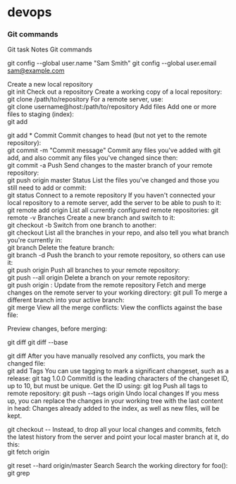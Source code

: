 # devops

### Git commands
Git task	Notes	Git commands


git config --global user.name "Sam Smith"
git config --global user.email sam@example.com

Create a new local repository	 	
git init
Check out a repository	Create a working copy of a local repository:	
git clone /path/to/repository
For a remote server, use:	
git clone username@host:/path/to/repository
Add files	Add one or more files to staging (index):	
git add <filename>

git add *
Commit	Commit changes to head (but not yet to the remote repository):	
git commit -m "Commit message"
Commit any files you've added with git add, and also commit any files you've changed since then:	
git commit -a
Push	Send changes to the master branch of your remote repository:	
git push origin master
Status	List the files you've changed and those you still need to add or commit:	
git status
Connect to a remote repository	If you haven't connected your local repository to a remote server, add the server to be able to push to it:	git remote add origin <server>
List all currently configured remote repositories:	git remote -v
Branches	Create a new branch and switch to it:	
git checkout -b <branchname>
Switch from one branch to another:	
git checkout <branchname>
List all the branches in your repo, and also tell you what branch you're currently in:	
git branch
Delete the feature branch:	
git branch -d <branchname>
Push the branch to your remote repository, so others can use it:	
git push origin <branchname>
Push all branches to your remote repository:	
git push --all origin
Delete a branch on your remote repository:	
git push origin :<branchname>
Update from the remote repository	Fetch and merge changes on the remote server to your working directory:	git pull
To merge a different branch into your active branch:	
git merge <branchname>
View all the merge conflicts:
View the conflicts against the base file:

Preview changes, before merging:

git diff
git diff --base <filename>

git diff <sourcebranch> <targetbranch>
After you have manually resolved any conflicts, you mark the changed file:	
git add <filename>
Tags	You can use tagging to mark a significant changeset, such as a release:	
git tag 1.0.0 <commitID>
CommitId is the leading characters of the changeset ID, up to 10, but must be unique. Get the ID using:	
git log
Push all tags to remote repository:	
git push --tags origin
Undo local changes	If you mess up, you can replace the changes in your working tree with the last content in head:
Changes already added to the index, as well as new files, will be kept.

git checkout -- <filename>
Instead, to drop all your local changes and commits, fetch the latest history from the server and point your local master branch at it, do this:	
git fetch origin

git reset --hard origin/master
Search	Search the working directory for foo():	git grep 
